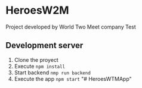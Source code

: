 # HeroesW2M

Project developed by World Two Meet company Test

## Development server

1. Clone the proyect
2. Execute `npm install`
3. Start backend `nmp run backend`
4. Execute the app `npm start`
"# HeroesWTMApp" 
